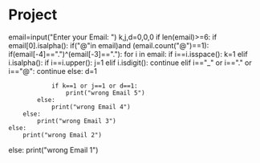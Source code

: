 # Project
email=input("Enter your Email: ") 
k,j,d=0,0,0
if len(email)>=6:
    if email[0].isalpha():
        if("@"in email)and (email.count("@")==1):
            if(email[-4]==".")^(email[-3]=="."):
                for i in email:
                    if i==i.isspace():
                       k=1
                    elif i.isalpha():
                        if i==i.upper():
                            j=1
                    elif i.isdigit():
                        continue
                    elif i=="_" or i=="." or i=="@":
                        continue
                    else:
                        d=1

                if k==1 or j==1 or d==1:
                    print("wrong Email 5")
            else:
                print("wrong Email 4")
        else:
            print("wrong Email 3")
    else:
        print("wrong Email 2")
else:
    print("wrong Email 1")
